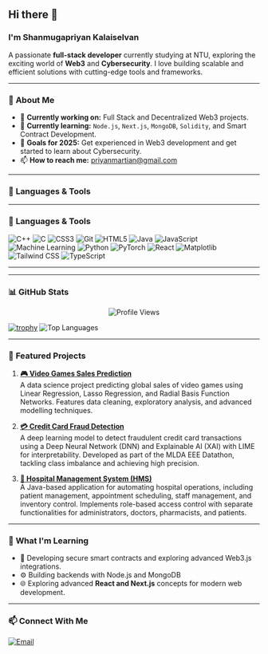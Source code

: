 ## Hi there 👋

### I'm Shanmugapriyan Kalaiselvan
A passionate **full-stack developer** currently studying at NTU, exploring the exciting world of **Web3** and **Cybersecurity**. I love building scalable and efficient solutions with cutting-edge tools and frameworks.

---

### 🌟 **About Me**
- 🔭 **Currently working on:** Full Stack and Decentralized Web3 projects.
- 🌱 **Currently learning:** `Node.js`, `Next.js`, `MongoDB`, `Solidity`, and Smart Contract Development.
- 🎯 **Goals for 2025:** Get experienced in Web3 development and get started to learn about Cybersecurity.
- 📫 **How to reach me:** [priyanmartian@gmail.com](mailto:priyanmartian@gmail.com)

---

### 🚀 **Languages & Tools**
<p align="left">

---

### 🚀 **Languages & Tools**
<p align="left">
  <img src="https://img.shields.io/badge/C++-00599C?style=for-the-badge&logo=cplusplus&logoColor=white" alt="C++"/>
  <img src="https://img.shields.io/badge/C-00599C?style=for-the-badge&logo=c&logoColor=white" alt="C"/>
  <img src="https://img.shields.io/badge/CSS3-1572B6?style=for-the-badge&logo=css3&logoColor=white" alt="CSS3"/>
  <img src="https://img.shields.io/badge/Git-F05032?style=for-the-badge&logo=git&logoColor=white" alt="Git"/>
  <img src="https://img.shields.io/badge/HTML5-E34F26?style=for-the-badge&logo=html5&logoColor=white" alt="HTML5"/>
  <img src="https://img.shields.io/badge/Java-007396?style=for-the-badge&logo=java&logoColor=white" alt="Java"/>
  <img src="https://img.shields.io/badge/JavaScript-F7DF1E?style=for-the-badge&logo=javascript&logoColor=black" alt="JavaScript"/>
  <img src="https://img.shields.io/badge/Machine%20Learning-FF6F00?style=for-the-badge&logo=machine-learning&logoColor=white" alt="Machine Learning"/>
  <img src="https://img.shields.io/badge/Python-3776AB?style=for-the-badge&logo=python&logoColor=white" alt="Python"/>
  <img src="https://img.shields.io/badge/PyTorch-EE4C2C?style=for-the-badge&logo=pytorch&logoColor=white" alt="PyTorch"/>
  <img src="https://img.shields.io/badge/React-61DAFB?style=for-the-badge&logo=react&logoColor=black" alt="React"/>
  <img src="https://img.shields.io/badge/Matplotlib-ffffff?style=for-the-badge&logo=matplotlib&logoColor=black" alt="Matplotlib"/>
  <img src="https://img.shields.io/badge/Tailwind%20CSS-38B2AC?style=for-the-badge&logo=tailwind-css&logoColor=white" alt="Tailwind CSS"/>
  <img src="https://img.shields.io/badge/TypeScript-3178C6?style=for-the-badge&logo=typescript&logoColor=white" alt="TypeScript"/>
</p>

---

</p>

---

### 📊 **GitHub Stats**
<p align="center">
  <img src="https://komarev.com/ghpvc/?username=Shapriyan19&color=blue" alt="Profile Views" />

[![trophy](https://github-profile-trophy.vercel.app/?username=Shapriyan19&theme=radical&no-frame=true&margin-w=15)](https://github.com/ryo-ma/github-profile-trophy)
  <img src="https://github-readme-stats.vercel.app/api/top-langs/?username=Shapriyan19&layout=compact&theme=radical" alt="Top Languages" />
</p>

---

### 🌟 **Featured Projects**
1. [**🎮 Video Games Sales Prediction**](https://github.com/Shapriyan19/Video_Games_Sales_Prediction)  
   A data science project predicting global sales of video games using Linear Regression, Lasso Regression, and Radial Basis Function Networks. Features data cleaning, exploratory analysis, and advanced modelling techniques.
   
2. [**💳 Credit Card Fraud Detection**](https://github.com/Shapriyan19/Datathon)  
   A deep learning model to detect fraudulent credit card transactions using a Deep Neural Network (DNN) and Explainable AI (XAI) with LIME for interpretability. Developed as part of the MLDA EEE Datathon, tackling class imbalance and achieving high precision.

3. [**🏥 Hospital Management System (HMS)**](https://github.com/Shapriyan19/SC2002_HMS)  
   A Java-based application for automating hospital operations, including patient management, appointment scheduling, staff management, and inventory control. Implements role-based access control with separate functionalities for administrators, doctors, pharmacists, and patients.

---

### 🎯 **What I'm Learning**
- 🔐 Developing secure smart contracts and exploring advanced Web3.js integrations.
- ⚙️ Building backends with Node.js and MongoDB
- 🌐 Exploring advanced **React and Next.js** concepts for modern web development.

---

### 📫 **Connect With Me**
<p align="left">
  <a href="mailto:priyanmartian@gmail.com">
    <img src="https://img.shields.io/badge/Email-D14836?style=for-the-badge&logo=gmail&logoColor=white" alt="Email"/>
  </a>
</p>
